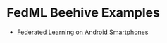# FedML Beehive Examples

- [Federated Learning on Android Smartphones](./examples/cross_device_android_example.md)
